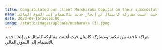 ```yaml
---
title: Congratulated our client Mursharaka Capital on their successful admission, as an Exchange Member to the Saudi Exchange.
name: شراكة ناجحة بين مكتبنا ومشاركة كابيتال حيث أعلنت مشاركة كابيتال عن إنجاز جديد بالانضمام إلى السوق المالي
date: 2023-06-15T20:02:00
image: /static/images/uploads/musharaka (1).jpeg
---
```

شراكة ناجحة بين مكتبنا ومشاركة كابيتال حيث أعلنت مشاركة كابيتال عن إنجاز جديد بالانضمام إلى السوق المالي
